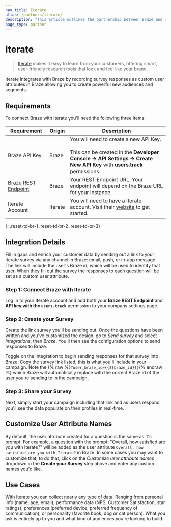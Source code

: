 ```yaml
---
nav_title: Iterate
alias: /partners/iterate/
description: "This article outlines the partnership between Braze and Iterate allowing you to enrich customer data by using surveys to add additional insights."
page_type: partner
---
```


# Iterate

> [Iterate](https://iteratehq.com) makes it easy to learn from your customers, offering smart, user-friendly research tools that look and feel like your brand.

Iterate integrates with Braze by recording survey responses as custom user attributes in Braze allowing you to create powerful new audiences and segments.

## Requirements

To connect Braze with Iterate you'll need the following three items:

| Requirement | Origin | Description |
|---|---|---|
| Braze API Key | Braze | You will need to create a new API Key.<br><br>This can be created in the __Developer Console -> API Settings -> Create New API Key__ with __users.track__ permissions.
| [Braze REST Endpoint][6] | Braze | Your REST Endpoint URL. Your endpoint will depend on the Braze URL for your instance. |
| Iterate Account | Iterate | You will need to have a Iterate account. Visit their [website](https://iteratehq.com/) to get started. |
{: .reset-td-br-1 .reset-td-br-2 .reset-td-br-3}

## Integration Details

Fill in gaps and enrich your customer data by sending out a link to your Iterate survey via any channel in Braze: email, push, or in-app message. The link will include the user's Braze id, which will be used to identify that user. When they fill out the survey the responses to each question will be set as a custom user attribute. 

### Step 1: Connect Braze with Iterate

Log in to your Iterate account and add both your **Braze REST Endpoint** and **API key with the `users.track`** permission to your company settings page.

### Step 2: Create your Survey

Create the link survey you'll be sending out. Once the questions have been written and you've customized the design, go to *Send survey* and select *Integrations*, then *Braze*. You'll then see the configuration options to send responses to Braze.

Toggle on the integration to begin sending responses for that survey into Braze. Copy the survey link listed, this is what you'll include in your campaign. Note the {% raw %}`?user_braze_id={{${braze_id}}}`{% endraw %} which Braze will automatically replace with the correct Braze id of the user you're sending to in the campaign.

### Step 3: Share your Survey

Next, simply start your campaign including that link and as users respond you'll see the data populate on their profiles in real-time.

## Customize User Attribute Names

By default, the user attribute created for a question is the same as it's prompt. For example, a question with the prompt: "Overall, how satisfied are you with Iterate?" will be added as the user attribute `Overall, how satisfied are you with Iterate?` in Braze. In some cases you may want to customize that, to do that, click on the *Customize user attribute names* dropdown in the **Create your Survey** step above and enter any custom names you'd like.

## Use Cases

With Iterate you can collect nearly any type of data. Ranging from personal info (name, age, email), performance data (NPS, Customer Satisfaction, star ratings), preferences (preferred device, preferred frequency of communication), or personality (favorite book, dog or cat person). What you ask is entirely up to you and what kind of audiences you're looking to build.

[6]: {{site.baseurl}}/api/basics?redirected=true#endpoints
